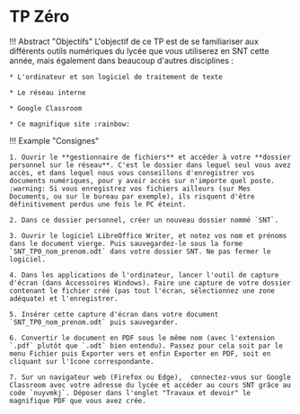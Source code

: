 # TP Zéro

!!! Abstract "Objectifs"
    L'objectif de ce TP est de se familiariser aux différents outils numériques du lycée que vous utiliserez en SNT cette année, mais également dans beaucoup d'autres disciplines :

    * L'ordinateur et son logiciel de traitement de texte

    * Le réseau interne

    * Google Classroom

    * Ce magnifique site :rainbow:


!!! Example "Consignes"

    1. Ouvrir le **gestionnaire de fichiers** et accéder à votre **dossier personnel sur le réseau**. C'est le dossier dans lequel seul vous avez accès, et dans lequel nous vous conseillons d'enregistrer vos documents numériques, pour y avoir accès sur n'importe quel poste. :warning: Si vous enregistrez vos fichiers ailleurs (sur Mes Documents, ou sur le bureau par exemple), ils risquent d'être définitivement perdus une fois le PC éteint.

    2. Dans ce dossier personnel, créer un nouveau dossier nommé `SNT`.

    3. Ouvrir le logiciel LibreOffice Writer, et notez vos nom et prénoms dans le document vierge. Puis sauvegardez-le sous la forme `SNT_TP0_nom_prenom.odt` dans votre dossier SNT. Ne pas fermer le logiciel.

    4. Dans les applications de l'ordinateur, lancer l'outil de capture d'écran (dans Accessoires Windows). Faire une capture de votre dossier contenant le fichier créé (pas tout l'écran, sélectionnez une zone adéquate) et l'enregistrer.

    5. Insérer cette capture d'écran dans votre document `SNT_TP0_nom_prenom.odt` puis sauvegarder.

    6. Convertir le document en PDF sous le même nom (avec l'extension `.pdf` plutôt que `.odt` bien entendu). Passez pour cela soit par le menu Fichier puis Exporter vers et enfin Exporter en PDF, soit en cliquant sur l'îcone correspondante.

    7. Sur un navigateur web (Firefox ou Edge),  connectez-vous sur Google Classroom avec votre adresse du lycée et accéder au cours SNT grâce au code `nuyvmkj`. Déposer dans l'onglet "Travaux et devoir" le magnifique PDF que vous avez crée.